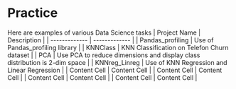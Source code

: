 # Practice
Here are examples of various Data Science tasks
| Project Name  | Description |
| ------------- | ------------- |
| Pandas_profiling  | Use of Pandas_profiling library  |
| KNNClass  | KNN Classification on Telefon Churn dataset  |
| PCA  | Use PCA to reduce dimensions and display class distribution is 2-dim space  |
| KNNreg_Linreg  | Use of KNN Regression and Linear Regression  |
| Content Cell  | Content Cell  |
| Content Cell  | Content Cell  |
| Content Cell  | Content Cell  |
| Content Cell  | Content Cell  |
